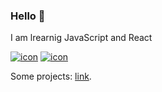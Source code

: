 ### Hello 👋

I am lrearnig JavaScript and React

[![icon](https://skills.thijs.gg/icons?i=js&theme=light)](https://skills.thijs.gg)
[![icon](https://skills.thijs.gg/icons?i=react&theme=light)](https://skills.thijs.gg)

Some projects: [link](https://qapush.github.io/).
